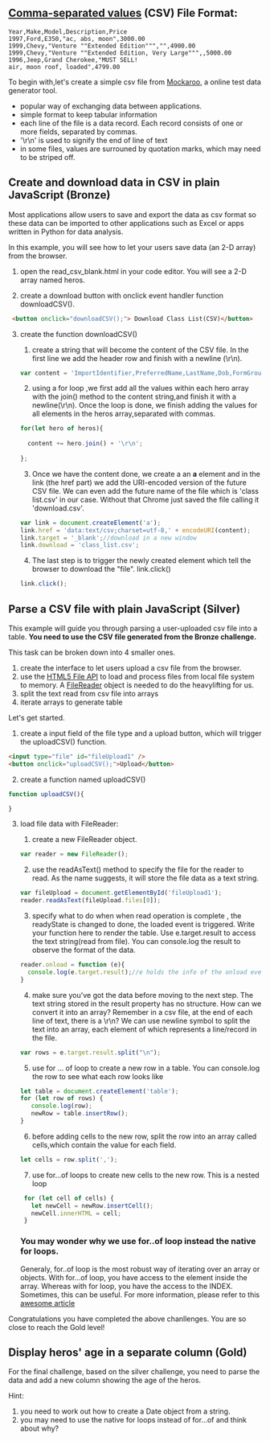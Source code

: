 ## [Comma-separated values](https://en.wikipedia.org/wiki/Comma-separated_values) (CSV) File Format:
```
Year,Make,Model,Description,Price
1997,Ford,E350,"ac, abs, moon",3000.00
1999,Chevy,"Venture ""Extended Edition""","",4900.00
1999,Chevy,"Venture ""Extended Edition, Very Large""",,5000.00
1996,Jeep,Grand Cherokee,"MUST SELL!
air, moon roof, loaded",4799.00
```
To begin with,let's create a simple csv file from [Mockaroo](https://www.mockaroo.com/), a online test data generator tool. 

* popular way of exchanging data between applications.
* simple format to keep tabular information
* each line of the file is a data record. Each record consists of one or more fields, separated by commas.
* '\r\n' is used to signify the end of line of text
* in some files, values are surrouned by quotation marks, which may need to be striped off.

## Create and download data in CSV in plain JavaScript (Bronze)

Most applications allow users to save and export the data as csv format so these data can be imported to other applications such as Excel or apps written in Python for data analysis.

In this example, you will see how to let your users save data (an 2-D array) from the browser. 
1. open the read_csv_blank.html in your code editor. You will see a 2-D array named heros.

1. create a download button with onclick event handler function downloadCSV(). 
```html
 <button onclick="downloadCSV();"> Download Class List(CSV)</button>
 ```

3. create the function downloadCSV()
    1. create a string that will become the content of the CSV file. In the first line we add the header row and finish with a newline (\r\n). 
    ```javascript
    var content = 'ImportIdentifier,PreferredName,LastName,Dob,FormGroup\r\n';
    ```
    2. using a for loop ,we first add all the values within each hero array with the join() method to the content string,and finish it with a newline(\r\n). Once the loop is done, we finish adding the values for all elements in the heros array,separated with commas. 
    ```javascript
    for(let hero of heros){
               
      content += hero.join() + '\r\n';
            
    };
    ```

    3. Once we have the content done, we create a an **a** element and in the link (the href part) we add the URI-encoded version of the future CSV file. We can even add the future name of the file which is 'class list.csv' in our case. Without that Chrome just saved the file calling it 'download.csv'.
    ```javascript
    var link = document.createElement('a');
    link.href = 'data:text/csv;charset=utf-8,' + encodeURI(content);
    link.target = '_blank';//download in a new window
    link.download = 'class_list.csv';
    ```
    4. The last step is to trigger the newly created element which tell the browser to download the "file". link.click()
    ```javascript
    link.click();
    ```

## Parse a CSV file with plain JavaScript (Silver)

This example will guide you through parsing a user-uploaded csv file into a table. **You need to use the CSV file generated from the Bronze challenge.**

This task can be broken down into 4 smaller ones.
1. create the interface to let users upload a csv file from the browser.
1. use the [HTML5 File API](https://developer.mozilla.org/en-US/docs/Web/API/File/Using_files_from_web_applications) to load and process files from local file system to memory. A [FileReader](https://developer.mozilla.org/en-US/docs/Web/API/FileReader/onload) object is needed to do the heavylifting for us.
1. split the text read from csv file into arrays 
1. iterate arrays to generate table

Let's get started.
1. create a input field of the file type and a upload button, which will trigger the uploadCSV() function.
```html
<input type="file" id="fileUpload1" />
<button onclick="uploadCSV();">Upload</button>
```
2. create a function named uploadCSV()
```javascript
function uploadCSV(){

}
```
3. load file data with FileReader:
    1. create a new FileReader object.
    ```javascript
    var reader = new FileReader();
    ```
    2. use the readAsText() method to specify the file for the reader to read. As the name suggests, it will store the file data as a text string.
    ```javascript
    var fileUpload = document.getElementById('fileUpload1');
    reader.readAsText(fileUpload.files[0]);
    ```
    3. specify what to do when when read operation is complete , the readyState is changed to done, the loaded event is triggered. Write your function here to render the table. Use e.target.result to access the text string(read from file). You can console.log the result to observe the format of the data.

    ```javascript
    reader.onload = function (e){
      console.log(e.target.result);//e holds the info of the onload event
    }
    ```
    4. make sure you've got the data before moving to the next step. The text string stored in the result property has no structure. How can we convert it into an array? Remember in a csv file, at the end of each line of text, there is a \r\n? We can use newline symbol to split the text into an array, each element of which represents a line/record in the file.
    ```javascript
    var rows = e.target.result.split("\n");
    ```
    5. use for ... of loop to create a new row in a table. You can console.log the row to see what each row looks like
    ```javascript
    let table = document.createElement('table');
    for (let row of rows) {
       console.log(row);
       newRow = table.insertRow();           
    }
    ```
    6. before adding cells to the new row, split the row into an array called cells,which contain the value for each field.
    ```javascript   
    let cells = row.split(',');
    ```
    7. use for...of loops to create new cells to the new row. This is a nested loop
    ```javascript
     for (let cell of cells) {
       let newCell = newRow.insertCell();
       newCell.innerHTML = cell;
     }
    ```
   ### You may wonder why we use for..of loop instead the native for loops. 
   Generaly, for..of loop is the most robust way of iterating over an array or objects. With for...of loop, you have access to the element inside the array. Whereas with for loop, you have the access to the INDEX. Sometimes, this can be useful. For more information, please refer to this [awesome article](https://thecodebarbarian.com/for-vs-for-each-vs-for-in-vs-for-of-in-javascript)

Congratulations you have completed the above chanllenges. 
You are so close to reach the Gold level!

## Display heros' age in a separate column (Gold)
For the final challenge, based on the silver challenge, you need to parse the data and add a new column showing the age of the heros.

Hint:
1. you need to work out how to create a Date object from a string. 
2. you may need to use the native for loops instead of for...of and think about why? 


